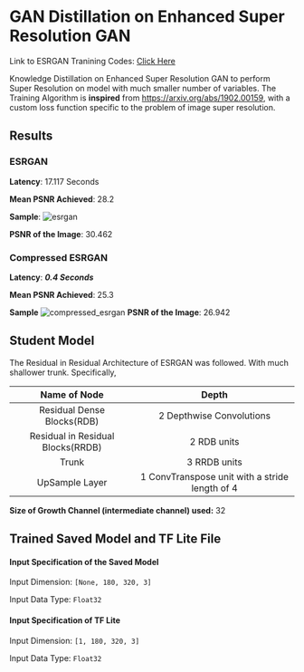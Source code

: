 # GAN Distillation on Enhanced Super Resolution GAN
Link to ESRGAN Tranining Codes: [Click Here](E2_ESRGAN)

Knowledge Distillation on Enhanced Super Resolution GAN to perform Super Resolution on model with much smaller number of
variables.
The Training Algorithm is **inspired** from https://arxiv.org/abs/1902.00159, with a custom loss function specific to the 
problem of image super resolution.

Results
------------------

### ESRGAN
**Latency**: 17.117 Seconds

**Mean PSNR Achieved**: 28.2

**Sample**:
![esrgan](https://user-images.githubusercontent.com/13994201/63640629-251a1e80-c6c0-11e9-98bc-04432c7064e2.jpg "ESRGAN")

**PSNR of the Image**: 30.462

### Compressed ESRGAN
**Latency**: _**0.4 Seconds**_

**Mean PSNR Achieved**: 25.3

**Sample**
![compressed_esrgan](https://user-images.githubusercontent.com/13994201/63640526-1121ed00-c6bf-11e9-99f5-0b48069fe784.jpg "Compressed ESRGAN")
**PSNR of the Image**: 26.942

Student Model
----------------
The Residual in Residual Architecture of ESRGAN was followed. With much shallower trunk.
Specifically,

|Name of Node|Depth|
|:-:|:-:|
|Residual Dense Blocks(RDB)|2 Depthwise Convolutions|
|Residual in Residual Blocks(RRDB)|2 RDB units|
|Trunk|3 RRDB units|
|UpSample Layer|1 ConvTranspose unit with a stride length of 4|

**Size of Growth Channel (intermediate channel) used:** 32

Trained Saved Model and TF Lite File
-----------------------------------------

#### Input Specification of the Saved Model
Input Dimension: `[None, 180, 320, 3]`

Input Data Type: `Float32`

#### Input Specification of TF Lite
Input Dimension: `[1, 180, 320, 3]`

Input Data Type: `Float32`
